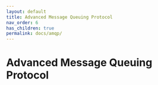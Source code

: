 ```yaml
---
layout: default
title: Advanced Message Queuing Protocol
nav_order: 6
has_children: true
permalink: docs/amqp/
---
```


# Advanced Message Queuing Protocol
